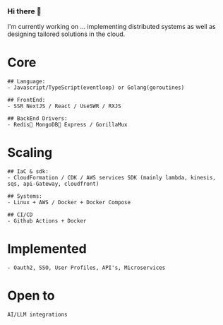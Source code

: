 ### Hi there 👋

I'm currently working on ... implementing distributed systems as well as designing tailored solutions in the cloud.

# Core
```
## Language: 
- Javascript/TypeScript(eventloop) or Golang(goroutines)

## FrontEnd:
- SSR NextJS / React / UseSWR / RXJS

## BackEnd Drivers:
- Redis📍 MongoDB🍃 Express / GorillaMux
```

# Scaling
```
## IaC & sdk:
- CloudFormation / CDK / AWS services SDK (mainly lambda, kinesis, sqs, api-Gateway, cloudfront)

## Systems:
- Linux + AWS / Docker + Docker Compose

## CI/CD
- Github Actions + Docker
```

# Implemented
```
- Oauth2, SSO, User Profiles, API's, Microservices
```

# Open to
```
AI/LLM integrations
```
